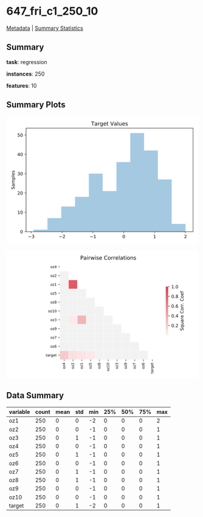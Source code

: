 # 647_fri_c1_250_10

[Metadata](metadata.yaml) | [Summary Statistics](summary_stats.csv)

## Summary

**task**: regression

**instances**: 250

**features**: 10

## Summary Plots

![Labels](label.svg)

![Corr](corr.svg)

## Data Summary

|	variable	|	count	|	mean	|	std	|	min	|	25%	|	50%	|	75%	|	max|
| --- | --- | --- | --- | --- | --- | --- | --- | --- |
|	oz1	|	250	|	0	|	0	|	-2	|	0	|	0	|	0	|	2
|	oz2	|	250	|	0	|	0	|	-1	|	0	|	0	|	0	|	1
|	oz3	|	250	|	0	|	1	|	-1	|	0	|	0	|	0	|	1
|	oz4	|	250	|	0	|	0	|	-1	|	0	|	0	|	0	|	1
|	oz5	|	250	|	0	|	1	|	-1	|	0	|	0	|	0	|	1
|	oz6	|	250	|	0	|	0	|	-1	|	0	|	0	|	0	|	1
|	oz7	|	250	|	0	|	1	|	-1	|	0	|	0	|	0	|	1
|	oz8	|	250	|	0	|	1	|	-1	|	0	|	0	|	0	|	1
|	oz9	|	250	|	0	|	0	|	-1	|	0	|	0	|	0	|	1
|	oz10	|	250	|	0	|	0	|	-1	|	0	|	0	|	0	|	1
|	target	|	250	|	0	|	1	|	-2	|	0	|	0	|	0	|	1
